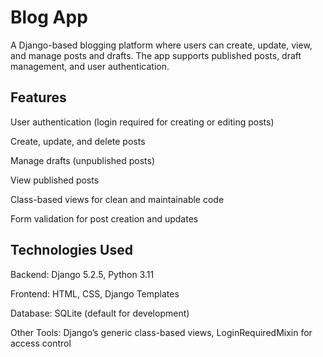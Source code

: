 # Blog App

A Django-based blogging platform where users can create, update, view, and manage posts and drafts. The app supports published posts, draft management, and user authentication.

## Features

User authentication (login required for creating or editing posts)

Create, update, and delete posts

Manage drafts (unpublished posts)

View published posts

Class-based views for clean and maintainable code

Form validation for post creation and updates

## Technologies Used

Backend: Django 5.2.5, Python 3.11

Frontend: HTML, CSS, Django Templates

Database: SQLite (default for development)

Other Tools: Django’s generic class-based views, LoginRequiredMixin for access control
